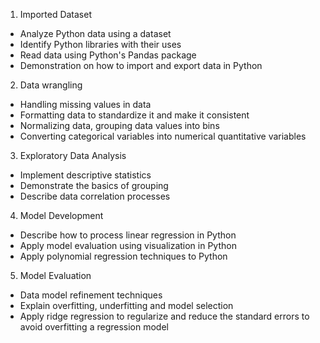 1. Imported Dataset
  * Analyze Python data using a dataset
  * Identify Python libraries with their uses
  * Read data using Python's Pandas package
  * Demonstration on how to import and export data in Python
2. Data wrangling
  * Handling missing values in data
  * Formatting data to standardize it and make it consistent
  * Normalizing data, grouping data values into bins
  * Converting categorical variables into numerical quantitative variables
3. Exploratory Data Analysis
  * Implement descriptive statistics
  * Demonstrate the basics of grouping
  * Describe data correlation processes
4. Model Development
  * Describe how to process linear regression in Python
  * Apply model evaluation using visualization in Python
  * Apply polynomial regression techniques to Python
5. Model Evaluation
  * Data model refinement techniques
  * Explain overfitting, underfitting and model selection
  * Apply ridge regression to regularize and reduce the standard errors to avoid overfitting a regression model
